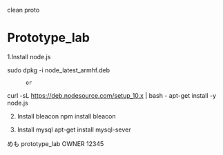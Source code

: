clean proto
# Prototype_lab

1.Install node.js

sudo dpkg -i node_latest_armhf.deb
          
          or
          
curl -sL https://deb.nodesource.com/setup_10.x | bash -
apt-get install -y node.js


2. Install bleacon
npm install bleacon

3. Install mysql
apt-get install mysql-sever

めも
prototype_lab OWNER 12345

